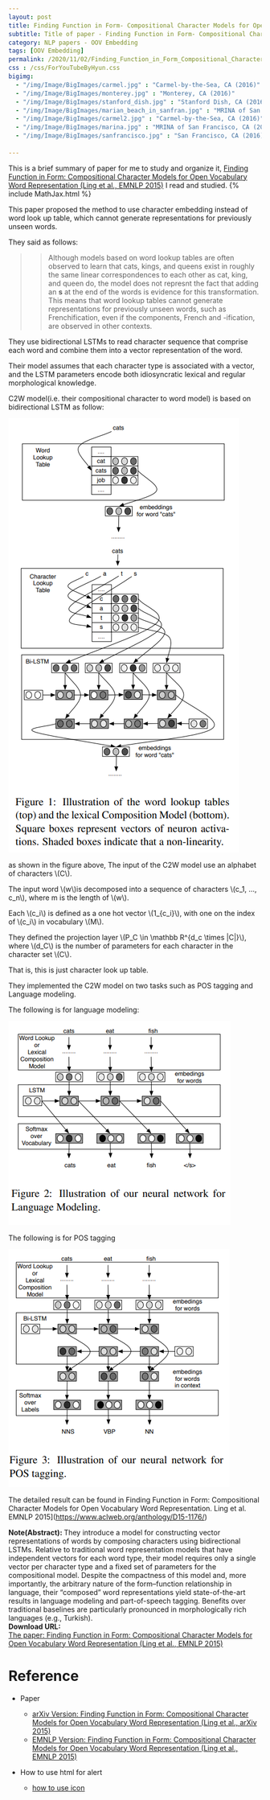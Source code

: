 ```yaml
---
layout: post
title: Finding Function in Form- Compositional Character Models for Open Vocabulary Word Representation. Ling et al. EMNLP. 2015.
subtitle: Title of paper - Finding Function in Form- Compositional Character Models for Open Vocabulary Word Representation. Ling et al. EMNLP. 2015.
category: NLP papers - OOV Embedding
tags: [OOV Embedding]
permalink: /2020/11/02/Finding_Function_in_Form_Compositional_Character_Models_for_Open_Vocabulary_Word_Representation/
css : /css/ForYouTubeByHyun.css
bigimg: 
  - "/img/Image/BigImages/carmel.jpg" : "Carmel-by-the-Sea, CA (2016)"
  - "/img/Image/BigImages/monterey.jpg" : "Monterey, CA (2016)"
  - "/img/Image/BigImages/stanford_dish.jpg" : "Stanford Dish, CA (2016)"
  - "/img/Image/BigImages/marian_beach_in_sanfran.jpg" : "MRINA of San Francisco, CA (2016)"
  - "/img/Image/BigImages/carmel2.jpg" : "Carmel-by-the-Sea, CA (2016)"
  - "/img/Image/BigImages/marina.jpg" : "MRINA of San Francisco, CA (2016)"
  - "/img/Image/BigImages/sanfrancisco.jpg" : "San Francisco, CA (2016)"
  
---
```


This is a brief summary of paper for me to study and organize it, [Finding Function in Form: Compositional Character Models for Open Vocabulary Word Representation (Ling et al., EMNLP 2015)](https://www.aclweb.org/anthology/D15-1176/) I read and studied. 
{% include MathJax.html %}

This paper proposed the method to use character embedding instead of word look up table, which cannot generate representations for previously unseen words.

They said as follows:

>>Although models based on word lookup tables are often observed to learn that cats, kings, and queens exist in roughly the same linear correspondences to each other as cat, king, and queen do, the model does not represnt the fact that adding an **s** at the end of the words is evidence for this transformation. This means that word lookup tables cannot generate representations for previously unseen words, such as Frenchification, even if the components, French and -ification, are observed in other contexts.
 
They use bidirectional LSTMs to read character sequence that comprise each word and combine them into a vector representation of the word. 

Their model assumes that each character type is associated with a vector, and the LSTM parameters encode both idiosyncratic lexical and regular morphological knowledge.

C2W model(i.e. their compositional character to word model) is based on bidirectional LSTM  as follow:

![Ling et al., EMNLP 2015](/img/Image/NaturalLanguageProcessing/NLPLabs/Paper_Investigation/Word2Vec/2020-11-02-Finding_Function_in_Form_Compositional_Character_Models_for_Open_Vocabulary_Word_Representation/C2W_model.PNG)

as shown in the figure above, The input of the C2W model use an alphabet of characters \\(C\\). 

The input word \\(w\\)is decomposed into a sequence of characters \\(c_1, ..., c_n\\), where m is the length of \\(w\\). 

Each \\(c_i\\) is defined as a one hot vector \\(1_{c_i}\\), with one on the index of \\(c_i\\) in vocabulary \\(M\\). 

They defined the projection layer \\(P_C \in \mathbb R^{d_c \times \|C\|}\\), where \\(d_C\\) is the number of parameters for each character in the character set \\(C\\).

That is, this is just character look up table. 

They implemented the C2W model on two tasks such as POS tagging and Language modeling. 

The following is for language modeling:

![Ling et al., EMNLP 2015](/img/Image/NaturalLanguageProcessing/NLPLabs/Paper_Investigation/Word2Vec/2020-11-02-Finding_Function_in_Form_Compositional_Character_Models_for_Open_Vocabulary_Word_Representation/C2W_language_model.PNG)

The following is for POS tagging 

![Ling et al., EMNLP 2015](/img/Image/NaturalLanguageProcessing/NLPLabs/Paper_Investigation/Word2Vec/2020-11-02-Finding_Function_in_Form_Compositional_Character_Models_for_Open_Vocabulary_Word_Representation/C2W_pos_tagging.PNG)

The detailed result can be found in Finding Function in Form: Compositional Character Models for Open Vocabulary Word Representation. Ling et al. EMNLP 2015](https://www.aclweb.org/anthology/D15-1176/)


<div class="alert alert-info" role="alert"><i class="fa fa-info-circle"></i> <b>Note(Abstract): </b>
They introduce a model for constructing vector representations of words by composing characters using bidirectional LSTMs. Relative to traditional word representation models that have independent vectors for each word type, their model requires only a single vector per character type and a fixed set of parameters for the compositional model. Despite the compactness of this model and, more importantly, the arbitrary nature of the form–function relationship in language, their “composed” word representations yield state-of-the-art results in language modeling and part-of-speech tagging. Benefits over traditional baselines are particularly pronounced in morphologically rich languages (e.g., Turkish).
</div>
    
<div class="alert alert-success" role="alert"><i class="fa fa-paperclip fa-lg"></i> <b>Download URL: </b><br>
  <a href="https://www.aclweb.org/anthology/D15-1176/">The paper: Finding Function in Form: Compositional Character Models for Open Vocabulary Word Representation (Ling et al., EMNLP 2015)</a>
</div>

# Reference 

- Paper 
  - [arXiv Version: Finding Function in Form: Compositional Character Models for Open Vocabulary Word Representation (Ling et al., arXiv 2015)](https://arxiv.org/abs/1508.02096)
  - [EMNLP Version: Finding Function in Form: Compositional Character Models for Open Vocabulary Word Representation (Ling et al., EMNLP 2015)](https://www.aclweb.org/anthology/D15-1176/)
  
- How to use html for alert
  - [how to use icon](http://idratherbewriting.com/documentation-theme-jekyll/mydoc_icons.html)
    



